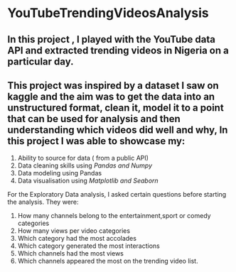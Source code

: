 # YouTubeTrendingVideosAnalysis
## In this project , I played with the YouTube data API and extracted trending videos in Nigeria on a particular day.
## This project was inspired by a dataset I saw on kaggle and the aim was to get the data into an unstructured format, clean it, model it to a point that can be used for analysis and then understanding which videos did well and why, In this project I was able to showcase my:
1. Ability to source for data ( from a public API)
2. Data cleaning skills using *Pandas and Numpy*
3. Data modeling using Pandas
4. Data visualisation using *Matplotlib and Seaborn*

For the Exploratory Data analysis, I asked certain questions before starting the analysis. They were:
1. How many channels belong to the entertainment,sport or comedy categories
2. How many views per video categories
3. Which category had the most accolades
4. Which category generated the most interactions
5. Which channels had the most views
6. Which channels appeared the most on the trending video list.




